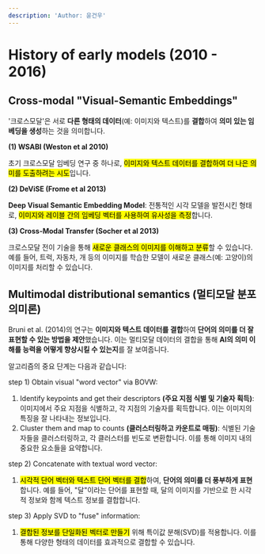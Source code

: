 ```yaml
---
description: 'Author: 윤건우'
---
```


# History of early models (2010 - 2016)

## Cross-modal "Visual-Semantic Embeddings"

'크로스모달'은 서로 **다른 형태의 데이터**(예: 이미지와 텍스트)를 **결합**하여 **의미 있는 임베딩을 생성**하는 것을 의미합니다.

**(1) WSABI (Weston et al 2010)**

초기 크로스모달 임베딩 연구 중 하나로, <mark style="background-color:yellow;">이미지와 텍스트 데이터를 결합하여 더 나은 의미를 도출하려는 시도</mark>입니다.

**(2) DeViSE (Frome et al 2013)**

**Deep Visual Semantic Embedding Model**: 전통적인 시각 모델을 발전시킨 형태로, <mark style="background-color:yellow;">이미지와 레이블 간의 임베딩 벡터를 사용하여 유사성을 측정</mark>합니다.&#x20;

**(3) Cross-Modal Transfer (Socher et al 2013)**

크로스모달 전이 기술을 통해 <mark style="background-color:yellow;">새로운 클래스의 이미지를 이해하고 분류</mark>할 수 있습니다. 예를 들어, 트럭, 자동차, 개 등의 이미지를 학습한 모델이 새로운 클래스(예: 고양이)의 이미지를 처리할 수 있습니다.

## Multimodal distributional semantics (멀티모달 분포 의미론)

Bruni et al. (2014)의 연구는 **이미지와 텍스트 데이터를 결합**하여 **단어의 의미를 더 잘 표현할 수 있는 방법을 제안**했습니다. 이는 멀티모달 데이터의 결합을 통해 **AI의 의미 이해를 능력을 어떻게 향상시킬 수 있는지**를 잘 보여줍니다.&#x20;

알고리즘의 중요 단계는 다음과 같습니다:

step 1) Obtain visual "word vector" via BOVW:&#x20;

1. Identify keypoints and get their descriptors **(주요 지점 식별 및 기술자 획득)**: 이미지에서 주요 지점을 식별하고, 각 지점의 기술자를 획득합니다. 이는 이미지의 특징을 잘 나타내는 정보입니다.
2. Cluster them and map to counts **(클러스터링하고 카운트로 매핑)**: 식별된 기술자들을 클러스터링하고, 각 클러스터를 빈도로 변환합니다. 이를 통해 이미지 내의 중요한 요소들을 요약합니다.

step 2) Concatenate with textual word vector:&#x20;

1. <mark style="background-color:yellow;">시각적 단어 벡터와 텍스트 단어 벡터를 결합</mark>하여, **단어의 의미를 더 풍부하게 표현**합니다. 예를 들어, "달"이라는 단어를 표현할 때, 달의 이미지를 기반으로 한 시각적 정보와 함께 텍스트 정보를 결합합니다.

step 3) Apply SVD to "fuse" information:

1. <mark style="background-color:yellow;">결합된 정보를 단일화된 벡터로 만들기</mark> 위해 특이값 분해(SVD)를 적용합니다. 이를 통해 다양한 형태의 데이터를 효과적으로 결합할 수 있습니다.







